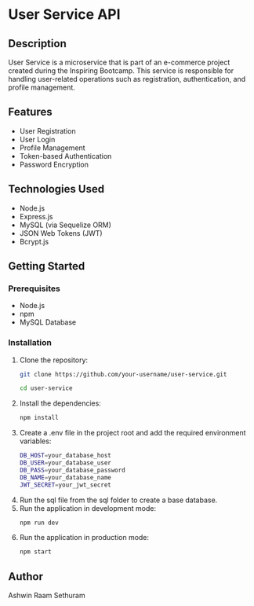 # User Service API

## Description

User Service is a microservice that is part of an e-commerce project created during the Inspiring Bootcamp. This service is responsible for handling user-related operations such as registration, authentication, and profile management.

## Features

- User Registration
- User Login
- Profile Management
- Token-based Authentication
- Password Encryption

## Technologies Used

- Node.js
- Express.js
- MySQL (via Sequelize ORM)
- JSON Web Tokens (JWT)
- Bcrypt.js

## Getting Started

### Prerequisites

- Node.js
- npm
- MySQL Database

### Installation

1. Clone the repository:
   ```bash
   git clone https://github.com/your-username/user-service.git
   ```
   ```bash
   cd user-service
   ```
2. Install the dependencies:
   ```bash
   npm install
   ```
3. Create a .env file in the project root and add the required environment variables:
   ```bash
   DB_HOST=your_database_host
   DB_USER=your_database_user
   DB_PASS=your_database_password
   DB_NAME=your_database_name
   JWT_SECRET=your_jwt_secret
   ```
4. Run the sql file from the sql folder to create a base database.
5. Run the application in development mode:
   ```bash
   npm run dev
   ```
6. Run the application in production mode:
   ```bash
   npm start
   ```

## Author

Ashwin Raam Sethuram
